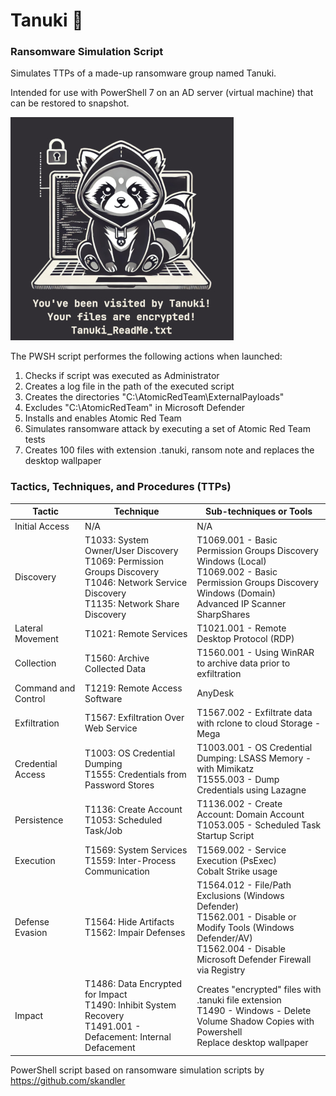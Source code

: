 # Tanuki 🦝
### Ransomware Simulation Script
Simulates TTPs of a made-up ransomware group named Tanuki.

Intended for use with PowerShell 7 on an AD server (virtual machine) that can be restored to snapshot.

![screenshot](preview.jpg)

The PWSH script performes the following actions when launched:
1. Checks if script was executed as Administrator
2. Creates a log file in the path of the executed script
3. Creates the directories "C:\AtomicRedTeam\ExternalPayloads"
4. Excludes "C:\AtomicRedTeam" in Microsoft Defender
5. Installs and enables Atomic Red Team
6. Simulates ransomware attack by executing a set of Atomic Red Team tests
7. Creates 100 files with extension .tanuki, ransom note and replaces the desktop wallpaper
 
### Tactics, Techniques, and Procedures (TTPs)
| **Tactic**          | **Technique**                                                | **Sub-techniques or Tools**                                  |
| ------------------- | ------------------------------------------------------------ | ------------------------------------------------------------ |
| Initial Access      | N/A                                                          | N/A                                                          |
| Discovery           | T1033: System Owner/User Discovery<br />T1069: Permission Groups Discovery<br />T1046: Network Service Discovery<br />T1135: Network Share Discovery | T1069.001 - Basic Permission Groups Discovery Windows (Local)<br />T1069.002 - Basic Permission Groups Discovery Windows (Domain)<br />Advanced IP Scanner<br />SharpShares |
| Lateral Movement    | T1021: Remote Services                                       | T1021.001 - Remote Desktop Protocol (RDP)                    |
| Collection          | T1560: Archive Collected Data                                | T1560.001 - Using WinRAR to archive data prior to exfiltration |
| Command and Control | T1219: Remote Access Software                                | AnyDesk                                                      |
| Exfiltration        | T1567: Exfiltration Over Web Service                         | T1567.002 - Exfiltrate data with rclone to cloud Storage - Mega |
| Credential Access   | T1003: OS Credential Dumping<br />T1555: Credentials from Password Stores | T1003.001 - OS Credential Dumping: LSASS Memory - with Mimikatz<br />T1555.003 - Dump Credentials using Lazagne |
| Persistence         | T1136: Create Account<br />T1053: Scheduled Task/Job         | T1136.002 - Create Account: Domain Account<br />T1053.005 - Scheduled Task Startup Script |
| Execution           | T1569: System Services<br />T1559: Inter-Process Communication | T1569.002 - Service Execution (PsExec)<br />Cobalt Strike usage |
| Defense Evasion     | T1564: Hide Artifacts<br />T1562: Impair Defenses            | T1564.012 - File/Path Exclusions (Windows Defender)<br />T1562.001 - Disable or Modify Tools (Windows Defender/AV)<br />T1562.004 - Disable Microsoft Defender Firewall via Registry |
| Impact              | T1486: Data Encrypted for Impact<br />T1490: Inhibit System Recovery<br />T1491.001 - Defacement: Internal Defacement | Creates "encrypted" files with .tanuki file extension<br />T1490 - Windows - Delete Volume Shadow Copies with Powershell<br />Replace desktop wallpaper |


PowerShell script based on ransomware simulation scripts by https://github.com/skandler
